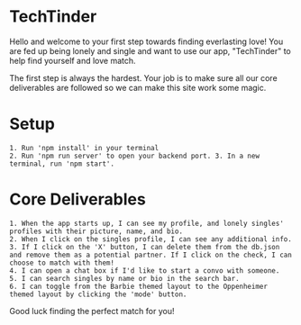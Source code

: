 # TechTinder

Hello and welcome to your first step towards finding everlasting love! You are fed up being lonely and single and want to use our app, "TechTinder" to help find yourself and love match.

The first step is always the hardest. Your job is to make sure all our core deliverables are followed so we can make this site work some magic.

# Setup

    1. Run 'npm install' in your terminal
    2. Run 'npm run server' to open your backend port. 3. In a new terminal, run 'npm start'.

# Core Deliverables

    1. When the app starts up, I can see my profile, and lonely singles' profiles with their picture, name, and bio.
    2. When I click on the singles profile, I can see any additional info.
    3. If I click on the 'X' button, I can delete them from the db.json and remove them as a potential partner. If I click on the check, I can choose to match with them!
    4. I can open a chat box if I'd like to start a convo with someone.
    5. I can search singles by name or bio in the search bar.
    6. I can toggle from the Barbie themed layout to the Oppenheimer themed layout by clicking the 'mode' button.

Good luck finding the perfect match for you!
